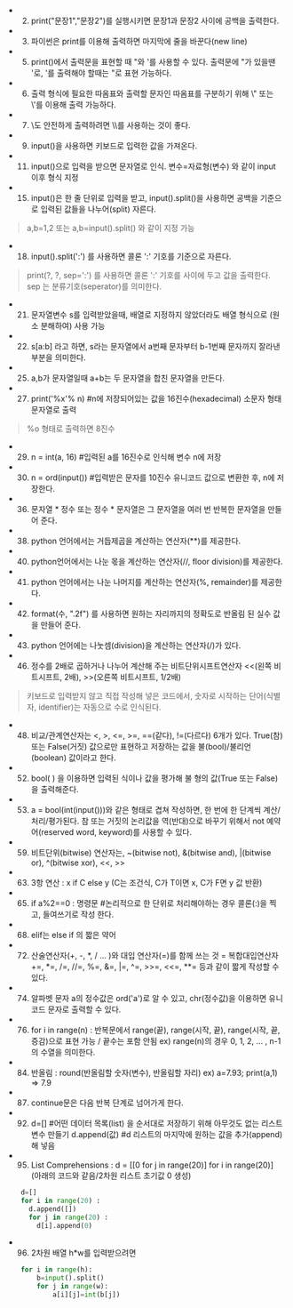 * 2. print("문장1","문장2")를 실행시키면 문장1과 문장2 사이에 공백을 출력한다.
* 3. 파이썬은 print를 이용해 출력하면 마지막에 줄을 바꾼다(new line)
* 5. print()에서 출력문을 표현할 때 "와 '를 사용할 수 있다. 출력문에 "가 있을땐 '로, '를 출력해야 할때는 "로 표현 가능하다.
* 6. 출력 형식에 필요한 따옴표와 출력할 문자인 따옴표를 구분하기 위해 \\" 또는 \\'를 이용해 출력 가능하다.
* 7. \도 안전하게 출력하려면 \\\를 사용하는 것이 좋다.
* 9. input()을 사용하면 키보드로 입력한 값을 가져온다.
* 11. input()으로 입력을 받으면 문자열로 인식. 변수=자료형(변수) 와 같이 input 이후 형식 지정
* 15. input()은 한 줄 단위로 입력을 받고, input().split()을 사용하면 공백을 기준으로 입력된 값들을 나누어(split) 자른다.
> a,b=1,2 또는 a,b=input().split() 와 같이 지정 가능
* 18. input().split(':') 를 사용하면 콜론 ':' 기호를 기준으로 자른다.
> print(?, ?, sep=':') 를 사용하면 콜론 ':' 기호를 사이에 두고 값을 출력한다. sep 는 분류기호(seperator)를 의미한다.
* 21. 문자열변수 s를 입력받았을때, 배열로 지정하지 않았더라도 배열 형식으로 (원소 분해하여) 사용 가능
* 22. s[a:b] 라고 하면, s라는 문자열에서 a번째 문자부터 b-1번째 문자까지 잘라낸 부분을 의미한다.
* 25. a,b가 문자열일때 a+b는 두 문자열을 합친 문자열을 만든다.
* 27. print('%x'% n)  #n에 저장되어있는 값을 16진수(hexadecimal) 소문자 형태 문자열로 출력
> %o 형태로 출력하면 8진수
* 29. n = int(a, 16)      #입력된 a를 16진수로 인식해 변수 n에 저장
* 30. n = ord(input())  #입력받은 문자를 10진수 유니코드 값으로 변환한 후, n에 저장한다.
* 36. 문자열 * 정수 또는 정수 * 문자열은 그 문자열을 여러 번 반복한 문자열을 만들어 준다.
* 38. python 언어에서는 거듭제곱을 계산하는 연산자(**)를 제공한다.
* 40. python언어에서는 나눈 몫을 계산하는 연산자(//, floor division)를 제공한다.
* 41. python 언어에서는 나눈 나머지를 계산하는 연산자(%, remainder)를 제공한다.
* 42. format(수, ".2f") 를 사용하면 원하는 자리까지의 정확도로 반올림 된 실수 값을 만들어 준다. 
* 43. python 언어에는 나눗셈(division)을 계산하는 연산자(/)가 있다.
* 46. 정수를 2배로 곱하거나 나누어 계산해 주는 비트단위시프트연산자 <<(왼쪽 비트시프트, 2배), >>(오른쪽 비트시프트, 1/2배)
> 키보드로 입력받지 않고 직접 작성해 넣은 코드에서, 숫자로 시작하는 단어(식별자, identifier)는 자동으로 수로 인식된다. 
* 48. 비교/관계연산자는 <, >, <=, >=, ==(같다), !=(다르다) 6개가 있다. 
	True(참) 또는 False(거짓) 값으로만 표현하고 저장하는 값을 불(bool)/불리언(boolean) 값이라고 한다.
* 52. bool( ) 을 이용하면 입력된 식이나 값을 평가해 불 형의 값(True 또는 False)을 출력해준다.
* 53. a = bool(int(input()))와 같은 형태로 겹쳐 작성하면, 한 번에 한 단계씩 계산/처리/평가된다.
	참 또는 거짓의 논리값을 역(반대)으로 바꾸기 위해서 not 예약어(reserved word, keyword)를 사용할 수 있다.
* 59. 비트단위(bitwise) 연산자는, ~(bitwise not), &(bitwise and), |(bitwise or), ^(bitwise xor), <<, >>
* 63. 3항 연산 : x if C else y (C는 조건식, C가 T이면 x, C가 F면 y 값 반환)
* 65. if a%2==0 : 명령문 #논리적으로 한 단위로 처리해야하는 경우 콜론(:)을 찍고, 들여쓰기로 작성 한다.
* 68. elif는 else if 의 짧은 약어
* 72. 산술연산자(+, -, *, / ... )와 대입 연산자(=)를 함께 쓰는 것 = 복합대입연산자
	+=, *=, /=, //=, %=, &=, |=, ^=, >>=, <<=, **= 등과 같이 짧게 작성할 수 있다.
* 74. 알파벳 문자 a의 정수값은 ord('a')로 알 수 있고, chr(정수값)을 이용하면 유니코드 문자로 출력할 수 있다.
* 76. for i in range(n) : 반복문에서 range(끝), range(시작, 끝), range(시작, 끝, 증감)으로 표현 가능 / 끝수는 포함 안됨
	ex) range(n)의 경우 0, 1, 2, ... , n-1의 수열을 의미한다.
* 84. 반올림 : round(반올림할 숫자(변수), 반올림할 자리) ex) a=7.93; print(a,1) => 7.9
* 87. continue문은 다음 반복 단계로 넘어가게 한다.
* 92. d=[] #어떤 데이터 목록(list) 을 순서대로 저장하기 위해 아무것도 없는 리스트 변수 만들기
	d.append(값)  #d 리스트의 마지막에 원하는 값을 추가(append)해 넣음
* 95. List Comprehensions : d = [[0 for j in range(20)] for i in range(20)] (아래의 코드와 같음/2차원 리스트 초기값 0 생성)
```python
	d=[]
	for i in range(20) : 
	  d.append([])
	  for j in range(20) :  
	    d[i].append(0)
```

* 96. 2차원 배열 h*w를 입력받으려면
```python
	for i in range(h):
	    b=input().split()
	    for j in range(w):
	        a[i][j]=int(b[j])
```